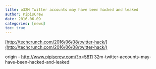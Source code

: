 ```yaml
---
title: o32M Twitter accounts may have been hacked and leaked
author: PipisCrew
date: 2016-06-09
categories: [news]
toc: true
---
```


[http://techcrunch.com/2016/06/08/twitter-hack/](http://techcrunch.com/2016/06/08/twitter-hack/)

origin - http://www.pipiscrew.com/?p=5811 32m-twitter-accounts-may-have-been-hacked-and-leaked